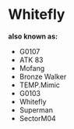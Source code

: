 # Whitefly

**also known as:**
- G0107
- ATK 83
- Mofang
- Bronze Walker
- TEMP.Mimic
- G0103
- Whitefly
- Superman
- SectorM04
